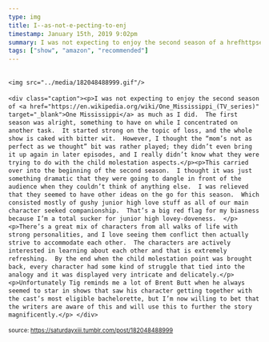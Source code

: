 ```yaml
---
type: img
title: I--as-not-e-pecting-to-enj
timestamp: January 15th, 2019 9:02pm
summary: I was not expecting to enjoy the second season of a hrefhttpsenwikipediaorgwikiOneMississippiTVseries targetblankOne MississippiThis carried over into the beginning of the second season  I thought it was just something dramatic that they were going to dangle in front of the audThere’s a great mix of characters from all walks of life with strong personalities and I love seeing them conflict then actually strive to accommodateUnfortunately Tig reminds me a lot of Brent Butt when he always seemed to star in shows that saw his character getting together with the cast’s most el
tags: ["show", "amazon", "recommended"]
---
```


                
                
                
                                                                                        <img src="../media/182048488999.gif"/>
                                                                                          <div class="caption"><p>I was not expecting to enjoy the second season of <a href="https://en.wikipedia.org/wiki/One_Mississippi_(TV_series)" target="_blank">One Mississippi</a> as much as I did.  The first season was alright, something to have on while I concentrated on another task.  It started strong on the topic of loss, and the whole show is caked with bitter wit.  However, I thought the “mom’s not as perfect as we thought” bit was rather played; they didn’t even bring it up again in later episodes, and I really didn’t know what they were trying to do with the child molestation aspects.</p><p>This carried over into the beginning of the second season.  I thought it was just something dramatic that they were going to dangle in front of the audience when they couldn’t think of anything else.  I was relieved that they seemed to have other ideas on the go for this season.  Which consisted mostly of gushy junior high love stuff as all of our main character seeked companionship.  That’s a big red flag for my biasness because I’m a total sucker for junior high lovey-doveness.  </p><p>There’s a great mix of characters from all walks of life with strong personalities, and I love seeing them conflict then actually strive to accommodate each other.  The characters are actively interested in learning about each other and that is extremely refreshing.  By the end when the child molestation point was brought back, every character had some kind of struggle that tied into the analogy and it was displayed very intricate and delicately.</p><p>Unfortunately Tig reminds me a lot of Brent Butt when he always seemed to star in shows that saw his character getting together with the cast’s most eligible bachelorette, but I’m now willing to bet that the writers are aware of this and will use this to further the story magnificently.</p> </div>
                                    
                
                
                
                
                                
<small>source: https://saturdayxiii.tumblr.com/post/182048488999</small>